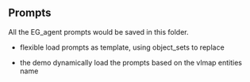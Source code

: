 ## Prompts

All the EG_agent prompts would be saved in this folder.

- flexible load prompts as template, using object_sets to replace

- the demo dynamically load the prompts based on the vlmap entities name